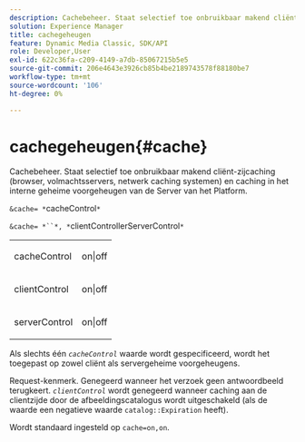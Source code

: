 ```yaml
---
description: Cachebeheer. Staat selectief toe onbruikbaar makend cliënt-zijcaching (browser, volmachtsservers, netwerk caching systemen) en caching in het interne geheime voorgeheugen van de Server van het Platform.
solution: Experience Manager
title: cachegeheugen
feature: Dynamic Media Classic, SDK/API
role: Developer,User
exl-id: 622c36fa-c209-4149-a7db-85067215b5e5
source-git-commit: 206e4643e3926cb85b4be2189743578f88180be7
workflow-type: tm+mt
source-wordcount: '106'
ht-degree: 0%

---
```


# cachegeheugen{#cache}

Cachebeheer. Staat selectief toe onbruikbaar makend cliënt-zijcaching (browser, volmachtsservers, netwerk caching systemen) en caching in het interne geheime voorgeheugen van de Server van het Platform.

`&cache= *`cacheControl`*`

`&cache= *``*, *`clientControllerServerControl`*`

<table id="simpletable_DA4D92F0AEF84FD49953876796058B7F"> 
 <tr class="strow"> 
  <td class="stentry"> <p><span class="codeph"> <span class="varname"> cacheControl</span></span> </p> </td> 
  <td class="stentry"> <p><span class="codeph"> on|off</span> </p></td> 
 </tr> 
 <tr class="strow"> 
  <td class="stentry"> <p><span class="codeph"> <span class="varname"> clientControl</span></span> </p></td> 
  <td class="stentry"> <p><span class="codeph"> on|off</span> </p></td> 
 </tr> 
 <tr class="strow"> 
  <td class="stentry"> <p><span class="codeph"> <span class="varname"> serverControl</span></span> </p></td> 
  <td class="stentry"> <p><span class="codeph"> on|off</span> </p></td> 
 </tr> 
</table>

Als slechts één *`cacheControl`* waarde wordt gespecificeerd, wordt het toegepast op zowel cliënt als servergeheime voorgeheugens.

Request-kenmerk. Genegeerd wanneer het verzoek geen antwoordbeeld terugkeert. *`clientControl`* wordt genegeerd wanneer caching aan de clientzijde door de afbeeldingscatalogus wordt uitgeschakeld (als de waarde een negatieve waarde  `catalog::Expiration` heeft).

Wordt standaard ingesteld op `cache=on,on`.

